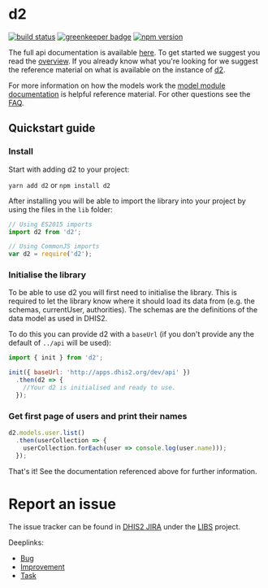# d2

[![build status](https://travis-ci.com/dhis2/d2.svg?branch=master)](https://travis-ci.com/dhis2/d2)
[![greenkeeper badge](https://badges.greenkeeper.io/dhis2/d2.svg)](https://greenkeeper.io/)
[![npm version](https://badge.fury.io/js/d2.svg)](https://badge.fury.io/js/d2)

The full api documentation is available [here](https://d2-ci.github.io/d2/). To get started we suggest you read the [overview](https://d2-ci.github.io/d2/tutorial-overview.html). If you already know what you're looking for we suggest the reference material on what is available on the instance of [d2](https://d2-ci.github.io/d2/module-d2.init-d2.html).

For more information on how the models work the [model module documentation](https://d2-ci.github.io/d2/module-model.html) is helpful reference material. For other questions see the [FAQ](https://d2-ci.github.io/d2/tutorial-FAQ.html).


## Quickstart guide

### Install

Start with adding d2 to your project:

`yarn add d2` or `npm install d2`

After installing you will be able to import the library into your project by using the files in the `lib` folder:

```js
// Using ES2015 imports
import d2 from 'd2';

// Using CommonJS imports
var d2 = require('d2');
```

### Initialise the library
To be able to use d2 you will first need to initialise the library. This is required to let the library know where it should load its data from (e.g. the schemas, currentUser, authorities). The schemas are the definitions of the data model as used in DHIS2.

To do this you can provide d2 with a `baseUrl` (if you don't provide any the default of `../api` will be used):

```js
import { init } from 'd2';

init({ baseUrl: 'http://apps.dhis2.org/dev/api' })
  .then(d2 => {
    //Your d2 is initialised and ready to use.
  });
```

### Get first page of users and print their names

```js
d2.models.user.list()
  .then(userCollection => {
    userCollection.forEach(user => console.log(user.name)));
  });
```

That's it! See the documentation referenced above for further information.


# Report an issue

The issue tracker can be found in [DHIS2 JIRA](https://jira.dhis2.org)
under the [LIBS](https://jira.dhis2.org/projects/LIBS) project.

Deeplinks:

-   [Bug](https://jira.dhis2.org/secure/CreateIssueDetails!init.jspa?pid=10700&issuetype=10006&components=11011)
-   [Improvement](https://jira.dhis2.org/secure/CreateIssueDetails!init.jspa?pid=10700&issuetype=10002&components=11011)
-   [Task](https://jira.dhis2.org/secure/CreateIssueDetails!init.jspa?pid=10700&issuetype=10003&components=11011)
